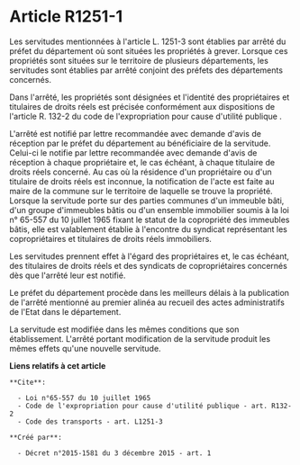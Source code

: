# Article R1251-1

Les servitudes mentionnées à l'article L. 1251-3 sont établies par arrêté du préfet du département où sont situées les
propriétés à grever. Lorsque ces propriétés sont situées sur le territoire de plusieurs départements, les servitudes sont
établies par arrêté conjoint des préfets des départements concernés. 

Dans l'arrêté, les propriétés sont désignées et l'identité des propriétaires et titulaires de droits réels est précisée
conformément aux 
dispositions de l'article R. 132-2 du code de l'expropriation pour cause d'utilité publique
. 

L'arrêté est notifié par lettre recommandée avec demande d'avis de réception par le préfet du département au bénéficiaire de
la servitude. Celui-ci le notifie par lettre recommandée avec demande d'avis de réception à chaque propriétaire et, le cas
échéant, à chaque titulaire de droits réels concerné. Au cas où la résidence d'un propriétaire ou d'un titulaire de droits
réels est inconnue, la notification de l'acte est faite au maire de la commune sur le territoire de laquelle se trouve la
propriété. Lorsque la servitude porte sur des parties communes d'un immeuble bâti, d'un groupe d'immeubles bâtis ou d'un
ensemble immobilier soumis à la 
loi n° 65-557 du 10 juillet 1965 
fixant le statut de la copropriété des immeubles bâtis, elle est valablement établie à l'encontre du syndicat représentant
les copropriétaires et titulaires de droits réels immobiliers. 

Les servitudes prennent effet à l'égard des propriétaires et, le cas échéant, des titulaires de droits réels et des syndicats
de copropriétaires concernés dès que l'arrêté leur est notifié. 

Le préfet du département procède dans les meilleurs délais à la publication de l'arrêté mentionné au premier alinéa au
recueil des actes administratifs de l'Etat dans le département. 

La servitude est modifiée dans les mêmes conditions que son établissement. L'arrêté portant modification de la servitude
produit les mêmes effets qu'une nouvelle servitude.

**Liens relatifs à cet article**

	**Cite**:

	  - Loi n°65-557 du 10 juillet 1965
	  - Code de l'expropriation pour cause d'utilité publique - art. R132-2
	  - Code des transports - art. L1251-3

	**Créé par**:

	  - Décret n°2015-1581 du 3 décembre 2015 - art. 1
